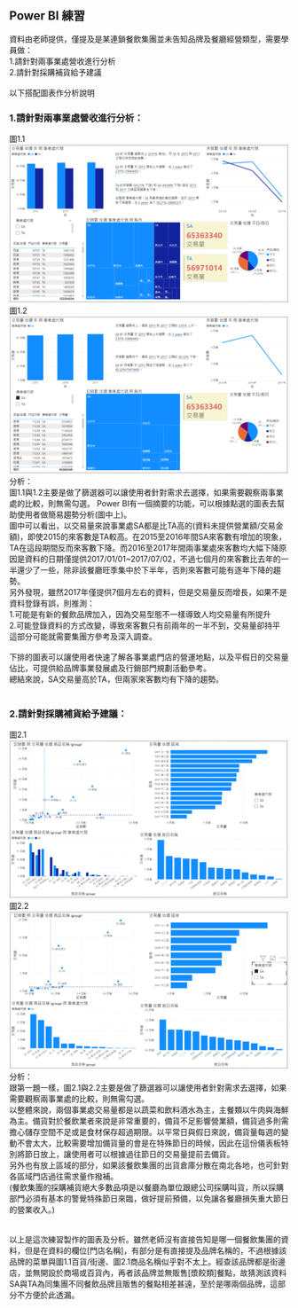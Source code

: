 ## Power BI 練習
資料由老師提供，僅提及是某連鎖餐飲集團並未告知品牌及餐廳經營類型，需要學員做：<br>
1.請針對兩事業處營收進行分析<br>
2.請針對採購補貨給予建議<br>
<br>
以下搭配圖表作分析說明<br>
### 1.請針對兩事業處營收進行分析：<br>
圖1.1
![image](https://github.com/hsiaotingg/data-visualization/blob/main/Power%20BI/1-1.png)
<br>
圖1.2
![image](https://github.com/hsiaotingg/data-visualization/blob/main/Power%20BI/1-2.png)
<br>
分析：<br>
圖1.1與1.2主要是做了篩選器可以讓使用者針對需求去選擇，如果需要觀察兩事業處的比較，則無需勾選。
Power BI有一個摘要的功能，可以根據點選的圖表去幫助使用者做簡易趨勢分析(圖中上)。<br>
圖中可以看出，以交易量來說事業處SA都是比TA高的(資料未提供營業額/交易金額)，即使2015的來客數是TA較高。在2015至2016年間SA來客數有增加的現象，TA在這段期間反而來客數下降。而2016至2017年間兩事業處來客數均大幅下降原因是資料的日期僅提供2017/01/01~2017/07/02，不過七個月的來客數比去年的一半還少了一些，除非該餐廳旺季集中於下半年，否則來客數可能有逐年下降的趨勢。<br>
另外發現，雖然2017年僅提供7個月左右的資料，但是交易量反而增長，如果不是資料登錄有誤，則推測：<br>
1.可能是有新的餐飲品牌加入，因為交易型態不一樣導致人均交易量有所提升<br>
2.可能登錄資料的方式改變，導致來客數只有前兩年的一半不到，交易量卻持平<br>
這部分可能就需要集團方參考及深入調查。<br>
<br>
下排的圖表可以讓使用者快速了解各事業處門店的營運地點，以及平假日的交易量佔比，可提供給品牌事業發展處及行銷部門規劃活動參考。<br>
總結來說，SA交易量高於TA，但兩家來客數均有下降的趨勢。
<br>
<br>
### 2.請針對採購補貨給予建議：
圖2.1
![image](https://github.com/hsiaotingg/data-visualization/blob/main/Power%20BI/2.png)
<br>
圖2.2
![image](https://github.com/hsiaotingg/data-visualization/blob/main/Power%20BI/2-2.png)
<br>
分析：<br>
跟第一題一樣，圖2.1與2.2主要是做了篩選器可以讓使用者針對需求去選擇，如果需要觀察兩事業處的比較，則無需勾選。<br>
以整體來說，兩個事業處交易量都是以蔬菜和飲料酒水為主，主餐類以牛肉與海鮮為主。備貨對於餐飲業者來說是非常重要的，備貨不足影響營業額，備貨過多則需擔心儲存空間不足或是食材保存超過期限。以平常日與假日來說，備貨量每週的變動不會太大，比較需要增加備貨量的會是在特殊節日的時候，因此在這份儀表板特別將節日放上，讓使用者可以根據過往節日的交易量提前去備貨。<br>
另外也有放上區域的部分，如果該餐飲集團的出貨倉庫分散在南北各地，也可針對各區域門店過往需求量作撥補。<br>
(餐飲集團的採購補貨絕大多數品項是以餐廳為單位跟總公司採購叫貨，所以採購部門必須有基本的警覺特殊節日來臨，做好提前預備，以免讓各餐廳損失重大節日的營業收入。)<br>
<br>
<br>
以上是這次練習製作的圖表及分析。雖然老師沒有直接告知是哪一個餐飲集團的資料，但是在資料的欄位[門店名稱]，有部分是有直接提及品牌名稱的，不過根據該品牌的菜單與圖1.1百貨/街邊、圖2.1商品名稱似乎對不太上。經查該品牌都是街邊店，並無開設於商場或百貨內，再者該品牌並無販售[漿餃類]餐點，故猜測該資料SA與TA為同集團不同餐飲品牌且販售的餐點相差甚遠，至於是哪兩個品牌，這部分不方便於此透漏。
